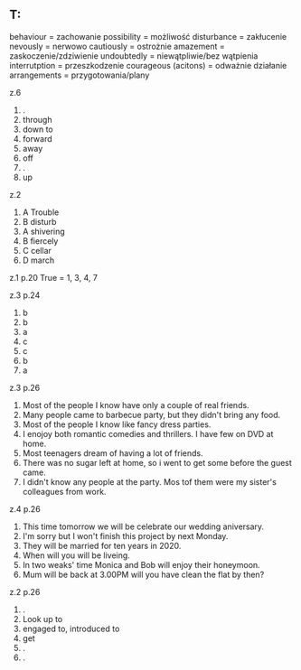 ## T:

behaviour = zachowanie
possibility = możliwość
disturbance = zakłucenie
nevously = nerwowo
cautiously = ostrożnie
amazement = zaskoczenie/zdziwienie
undoubtedly = niewątpliwie/bez wątpienia
interrutption = przeszkodzenie
courageous (acitons) = odważnie działanie
arrangements = przygotowania/plany

z.6
1. .
2. through
3. down to
4. forward
5. away
6. off
7. .
8. up

z.2
1. A Trouble
2. B disturb
3. A shivering
4. B fiercely
5. C cellar
6. D march

z.1 p.20
True = 1, 3, 4, 7

z.3 p.24
1. b
2. b
3. a
4. c
5. c
6. b
7. a

z.3 p.26
1. Most of the people I know have only a couple of real friends.
2. Many people came to barbecue party, but they didn't bring any food.
3. Most of the people I know like fancy dress parties.
4. I enojoy both romantic comedies and thrillers. I have few on DVD at home.
5. Most teenagers dream of having a lot of friends.
6. There was no sugar left at home, so i went to get some before the guest came.
7. I didn't know any people at the party. Mos tof them were my sister's colleagues from work.

z.4 p.26
1. This time tomorrow we will be celebrate our wedding aniversary.
2. I'm sorry but I won't finish this project by next Monday.
3. They will be married for ten years in 2020.
4. When will you will be liveing.
5. In two weaks' time Monica and Bob will enjoy their honeymoon.
6. Mum will be back at 3.00PM will you have clean the flat by then?

z.2 p.26
1. .
2. Look up to
3. engaged to, introduced to
4. get
5. .
6. .




